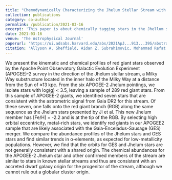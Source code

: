 ```yaml
---
title: "Chemodynamically Characterizing the Jhelum Stellar Stream with APOGEE-2"
collection: publications
category: co-author
permalink: /publication/2021-03-16
excerpt: 'This paper is about chemically tagging stars in the Jhellum star stream.'
date: 2021-03-16
venue: 'The Astrophysical Journal'
paperurl: 'https://ui.adsabs.harvard.edu/abs/2021ApJ...913...39S/abstract'
citation: 'Allyson A. Sheffield, Aidan Z. Subrahimovic, Mohammad Refat, et al. “Chemodynamically Characterizing the Jhelum Stellar Stream with APOGEE-2.” In: The Astrophysical Journal 913.1 (May 2021), p. 39. ıssn: 1538-4357.'
---
```


We present the kinematic and chemical profiles of red giant stars observed by the Apache Point Observatory Galactic Evolution Experiment (APOGEE)-2 survey in the direction of the Jhelum stellar stream, a Milky Way substructure located in the inner halo of the Milky Way at a distance from the Sun of ≈13 kpc. From the six APOGEE-2 Jhelum pointings, we isolate stars with log(g) < 3.5, leaving a sample of 289 red giant stars. From this sample of APOGEE-2 giants, we identified seven stars that are consistent with the astrometric signal from Gaia DR2 for this stream. Of these seven, one falls onto the red giant branch (RGB) along the same sequence as the Jhelum stars presented by Ji et al. This new Jhelum member has [Fe/H] = -2.2 and is at the tip of the RGB. By selecting high orbital eccentricity, metal-rich stars, we identify red giants in our APOGEE2 sample that are likely associated with the Gaia-Enceladus-Sausage (GES) merger. We compare the abundance profiles of the Jhelum stars and GES stars and find similar trends in α-elements, as expected for low-metallicity populations. However, we find that the orbits for GES and Jhelum stars are not generally consistent with a shared origin. The chemical abundances for the APOGEE-2 Jhelum star and other confirmed members of the stream are similar to stars in known stellar streams and thus are consistent with an accreted dwarf galaxy origin for the progenitor of the stream, although we cannot rule out a globular cluster origin.